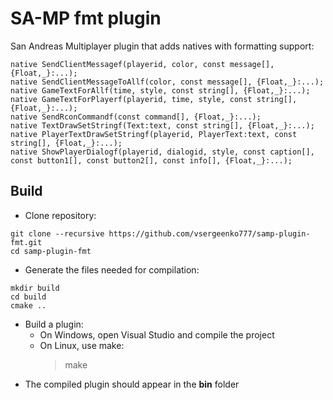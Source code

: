 # SA-MP fmt plugin
San Andreas Multiplayer plugin that adds natives with formatting support:
```pawn
native SendClientMessagef(playerid, color, const message[], {Float,_}:...);
native SendClientMessageToAllf(color, const message[], {Float,_}:...);
native GameTextForAllf(time, style, const string[], {Float,_}:...);
native GameTextForPlayerf(playerid, time, style, const string[], {Float,_}:...);
native SendRconCommandf(const command[], {Float,_}:...);
native TextDrawSetStringf(Text:text, const string[], {Float,_}:...);
native PlayerTextDrawSetStringf(playerid, PlayerText:text, const string[], {Float,_}:...);
native ShowPlayerDialogf(playerid, dialogid, style, const caption[], const button1[], const button2[], const info[], {Float,_}:...);
```

## Build
* Clone repository:
```
git clone --recursive https://github.com/vsergeenko777/samp-plugin-fmt.git
cd samp-plugin-fmt
```
* Generate the files needed for compilation:
```
mkdir build
cd build
cmake ..
```
* Build a plugin:
  * On Windows, open Visual Studio and compile the project
  * On Linux, use make:
    > make
* The compiled plugin should appear in the **bin** folder
